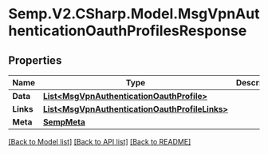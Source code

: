 # Semp.V2.CSharp.Model.MsgVpnAuthenticationOauthProfilesResponse
## Properties

Name | Type | Description | Notes
------------ | ------------- | ------------- | -------------
**Data** | [**List&lt;MsgVpnAuthenticationOauthProfile&gt;**](MsgVpnAuthenticationOauthProfile.md) |  | [optional] 
**Links** | [**List&lt;MsgVpnAuthenticationOauthProfileLinks&gt;**](MsgVpnAuthenticationOauthProfileLinks.md) |  | [optional] 
**Meta** | [**SempMeta**](SempMeta.md) |  | 

[[Back to Model list]](../README.md#documentation-for-models) [[Back to API list]](../README.md#documentation-for-api-endpoints) [[Back to README]](../README.md)

